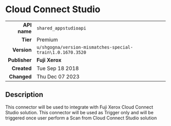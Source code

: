 # Cloud Connect Studio
| | |
|-:|-|
|**API name**|`shared_appstudioapi`|
|**Tier**|Premium|
|**Version**|`u/shgogna/version-mismatches-special-train\1.0.1670.3520`|
|**Publisher**|**Fuji Xerox**|
|**Created**|Tue Sep 18 2018|
|**Changed**|Thu Dec 07 2023|

## Description
This connector will be used to integrate with Fuji Xerox Cloud Connect Studio solution. This connector will be used as Trigger only and will be triggered once user perform a Scan from Cloud Connect Studio solution
